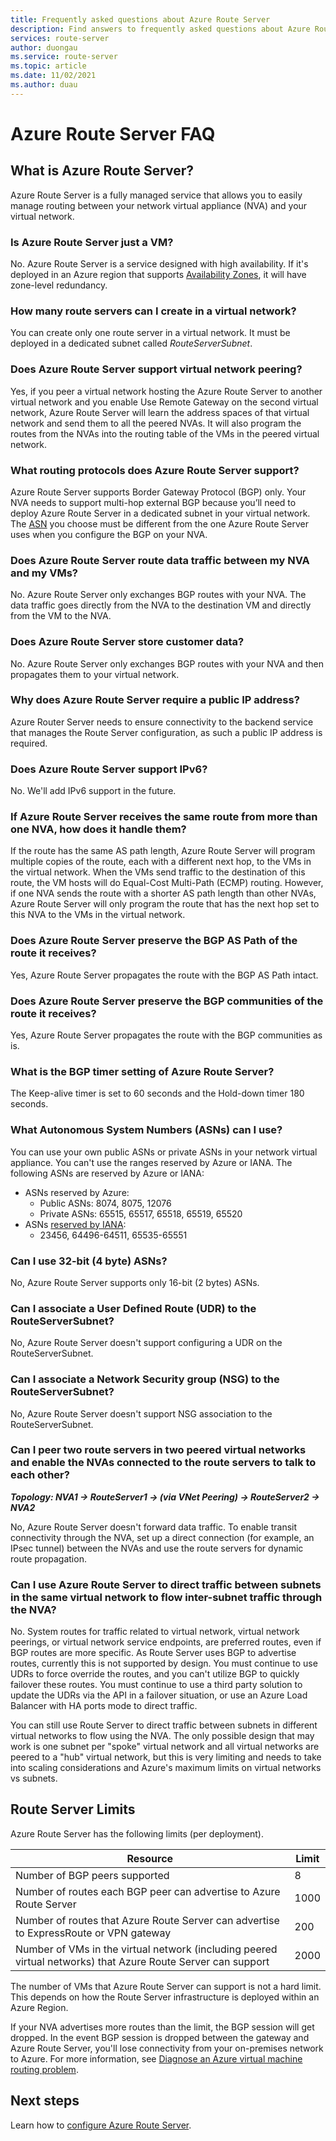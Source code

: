 ```yaml
---
title: Frequently asked questions about Azure Route Server
description: Find answers to frequently asked questions about Azure Route Server.
services: route-server
author: duongau
ms.service: route-server
ms.topic: article
ms.date: 11/02/2021
ms.author: duau
---
```


# Azure Route Server FAQ

## What is Azure Route Server?

Azure Route Server is a fully managed service that allows you to easily manage routing between your network virtual appliance (NVA) and your virtual network.

### Is Azure Route Server just a VM?

No. Azure Route Server is a service designed with high availability. If it's deployed in an Azure region that supports [Availability Zones](../availability-zones/az-overview.md), it will have zone-level redundancy.

### How many route servers can I create in a virtual network?

You can create only one route server in a virtual network. It must be deployed in a dedicated subnet called *RouteServerSubnet*.

### Does Azure Route Server support virtual network peering?

Yes, if you peer a virtual network hosting the Azure Route Server to another virtual network and you enable Use Remote Gateway on the second virtual network, Azure Route Server will learn the address spaces of that virtual network and send them to all the peered NVAs. It will also program the routes from the NVAs into the routing table of the VMs in the peered virtual network. 


### <a name = "protocol"></a>What routing protocols does Azure Route Server support?

Azure Route Server supports Border Gateway Protocol (BGP) only. Your NVA needs to support multi-hop external BGP because you’ll need to deploy Azure Route Server in a dedicated subnet in your virtual network. The [ASN](https://en.wikipedia.org/wiki/Autonomous_system_(Internet)) you choose must be different from the one Azure Route Server uses when you configure the BGP on your NVA.

### Does Azure Route Server route data traffic between my NVA and my VMs?

No. Azure Route Server only exchanges BGP routes with your NVA. The data traffic goes directly from the NVA to the destination VM and directly from the VM to the NVA.

### Does Azure Route Server store customer data?
No. Azure Route Server only exchanges BGP routes with your NVA and then propagates them to your virtual network.

### Why does Azure Route Server require a public IP address?

Azure Router Server needs to ensure connectivity to the backend service that manages the Route Server configuration, as such a public IP address is required. 

### Does Azure Route Server support IPv6?

No. We'll add IPv6 support in the future. 

### If Azure Route Server receives the same route from more than one NVA, how does it handle them?

If the route has the same AS path length, Azure Route Server will program multiple copies of the route, each with a different next hop, to the VMs in the virtual network. When the VMs send traffic to the destination of this route, the VM hosts will do Equal-Cost Multi-Path (ECMP) routing. However, if one NVA sends the route with a shorter AS path length than other NVAs, Azure Route Server will only program the route that has the next hop set to this NVA to the VMs in the virtual network.

### Does Azure Route Server preserve the BGP AS Path of the route it receives?

Yes, Azure Route Server propagates the route with the BGP AS Path intact.

### Does Azure Route Server preserve the BGP communities of the route it receives?

Yes, Azure Route Server propagates the route with the BGP communities as is.

### What is the BGP timer setting of Azure Route Server?
The Keep-alive timer is set to 60 seconds and the Hold-down timer 180 seconds.

### What Autonomous System Numbers (ASNs) can I use?

You can use your own public ASNs or private ASNs in your network virtual appliance. You can't use the ranges reserved by Azure or IANA.
The following ASNs are reserved by Azure or IANA:

* ASNs reserved by Azure:
    * Public ASNs: 8074, 8075, 12076
    * Private ASNs: 65515, 65517, 65518, 65519, 65520
* ASNs [reserved by IANA](http://www.iana.org/assignments/iana-as-numbers-special-registry/iana-as-numbers-special-registry.xhtml):
    * 23456, 64496-64511, 65535-65551

### Can I use 32-bit (4 byte) ASNs?

No, Azure Route Server supports only 16-bit (2 bytes) ASNs.

### Can I associate a User Defined Route (UDR) to the RouteServerSubnet?

No, Azure Route Server doesn't support configuring a UDR on the RouteServerSubnet.

### Can I associate a Network Security group (NSG) to the RouteServerSubnet?

No, Azure Route Server doesn't support NSG association to the RouteServerSubnet.

### Can I peer two route servers in two peered virtual networks and enable the NVAs connected to the route servers to talk to each other? 

***Topology: NVA1 -> RouteServer1 -> (via VNet Peering) -> RouteServer2 -> NVA2***

No, Azure Route Server doesn't forward data traffic. To enable transit connectivity through the NVA, set up a direct connection (for example, an IPsec tunnel) between the NVAs and use the route servers for dynamic route propagation. 

### Can I use Azure Route Server to direct traffic between subnets in the same virtual network to flow inter-subnet traffic through the NVA?

No. System routes for traffic related to virtual network, virtual network peerings, or virtual network service endpoints, are preferred routes, even if BGP routes are more specific. As Route Server uses BGP to advertise routes, currently this is not supported by design. You must continue to use UDRs to force override the routes, and you can't utilize BGP to quickly failover these routes. You must continue to use a third party solution to update the UDRs via the API in a failover situation, or use an Azure Load Balancer with HA ports mode to direct traffic.

You can still use Route Server to direct traffic between subnets in different virtual networks to flow using the NVA. The only possible design that may work is one subnet per "spoke" virtual network and all virtual networks are peered to a "hub" virtual network, but this is very limiting and needs to take into scaling considerations and Azure's maximum limits on virtual networks vs subnets.

## <a name = "limitations"></a>Route Server Limits

Azure Route Server has the following limits (per deployment).

| Resource | Limit |
|----------|-------|
| Number of BGP peers supported | 8 |
| Number of routes each BGP peer can advertise to Azure Route Server | 1000 |
| Number of routes that Azure Route Server can advertise to ExpressRoute or VPN gateway | 200 |
| Number of VMs in the virtual network (including peered virtual networks) that Azure Route Server can support | 2000 |

The number of VMs that Azure Route Server can support is not a hard limit. This depends on how the Route Server infrastructure is deployed within an Azure Region.

If your NVA advertises more routes than the limit, the BGP session will get dropped. In the event BGP session is dropped between the gateway and Azure Route Server, you'll lose connectivity from your on-premises network to Azure. For more information, see [Diagnose an Azure virtual machine routing problem](../virtual-network/diagnose-network-routing-problem.md).


## Next steps

Learn how to [configure Azure Route Server](quickstart-configure-route-server-powershell.md).
